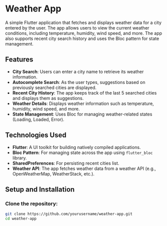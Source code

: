# Weather App

A simple Flutter application that fetches and displays weather data for a city entered by the user. The app allows users to view the current weather conditions, including temperature, humidity, wind speed, and more. The app also supports recent city search history and uses the Bloc pattern for state management.

## Features

- **City Search**: Users can enter a city name to retrieve its weather information.
- **Autocomplete Search**: As the user types, suggestions based on previously searched cities are displayed.
- **Recent City History**: The app keeps track of the last 5 searched cities and displays them as suggestions.
- **Weather Details**: Displays weather information such as temperature, humidity, wind speed, and more.
- **State Management**: Uses Bloc for managing weather-related states (Loading, Loaded, Error).

## Technologies Used

- **Flutter**: A UI toolkit for building natively compiled applications.
- **Bloc Pattern**: For managing state across the app using `flutter_bloc` library.
- **SharedPreferences**: For persisting recent cities list.
- **Weather API**: The app fetches weather data from a weather API (e.g., OpenWeatherMap, WeatherStack, etc.).

## Setup and Installation

### Clone the repository:

```bash
git clone https://github.com/yourusername/weather-app.git
cd weather-app
